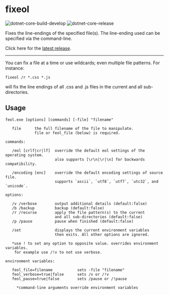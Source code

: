 # fixeol

![dotnet-core-build-develop](https://github.com/kodybrown/fixeol/workflows/dotnet-core-build/badge.svg)
![dotnet-core-release](https://github.com/kodybrown/fixeol/workflows/dotnet-core-release/badge.svg)

Fixes the line-endings of the specified file(s). The line-ending used can be specified via the command-line.

Click here for the [latest release](https://github.com/kodybrown/fixeol/releases/latest/).

----

You can fix a file at a time or use wildcards; even multiple file patterns. For instance:

    fixeol /r *.css *.js

will fix the line endings of all .css and .js files in the current and all sub-directories.

## Usage

    feol.exe [options] [commands] [-file] "filename"

       file      the full filename of the file to manipulate.
                 file or feol_file (below) is required.

    commands:

       /eol [crlf|cr|lf]  override the default eol settings of the operating system.
                          also supports [\r\n|\r|\n] for backwards compatibility.

       /encoding [enc]    override the default encoding settings of source file.
                          supports `ascii`, `utf8`, `utf7`, `utc32`, and `unicode`.

    options:

       /v /verbose        output additional details (default:false)
       /b /backup         backup (default:false)
       /r /recurse        apply the file pattern(s) to the current
                          and all sub-directories (default:false)
       /p /pause          pause when finished (default:false)

       /set               displays the current environment variables
                          then exits. All other options are ignored.

       *use ! to set any option to opposite value. overrides environment variables.
        for example use /!v to not use verbose.

    environment variables:

       feol_file=filename           sets -file "filename"
       feol_verbose=true|false      sets /v or /!v
       feol_pause=true|false        sets /pause or /!pause

         *command-line arguments override environment variables
